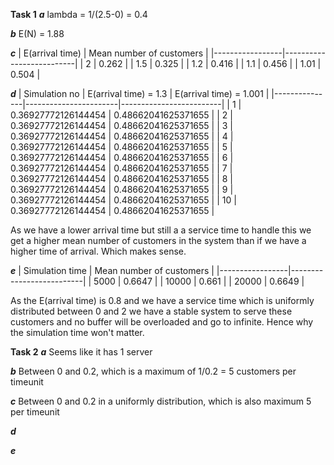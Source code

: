 **Task 1**
***a***
lambda = 1/(2.5-0) = 0.4

***b***
E(N) = 1.88

***c***
| E(arrival time) | Mean number of customers |
|-----------------|--------------------------|
| 2               | 0.262                    |
| 1.5             | 0.325                    |
| 1.2             | 0.416                    |
| 1.1             | 0.456                    |
| 1.01            | 0.504                    |

***d***
| Simulation no | E(arrival time) = 1.3 | E(arrival time) = 1.001 |
|---------------|-----------------------|-------------------------|
| 1             | 0.36927772126144454   | 0.48662041625371655     |
| 2             | 0.36927772126144454   | 0.48662041625371655     |
| 3             | 0.36927772126144454   | 0.48662041625371655     |
| 4             | 0.36927772126144454   | 0.48662041625371655     |
| 5             | 0.36927772126144454   | 0.48662041625371655     |
| 6             | 0.36927772126144454   | 0.48662041625371655     |
| 7             | 0.36927772126144454   | 0.48662041625371655     |
| 8             | 0.36927772126144454   | 0.48662041625371655     |
| 9             | 0.36927772126144454   | 0.48662041625371655     |
| 10            | 0.36927772126144454   | 0.48662041625371655     |

As we have a lower arrival time but still a a service time to handle this we get a higher mean number of customers in the system than if we have a higher time of arrival. Which makes sense.

***e***
| Simulation time | Mean number of customers |
|-----------------|--------------------------|
| 5000            | 0.6647                   |
| 10000           | 0.661                    |
| 20000           | 0.6649                   |

As the E(arrival time) is 0.8 and we have a service time which is uniformly distributed between 0 and 2 we have a stable system to serve these customers and no buffer will be overloaded and go to infinite. Hence why the simulation time won't matter.

**Task 2**
***a***
Seems like it has 1 server

***b***
Between 0 and 0.2, which is a maximum of 1/0.2 = 5 customers per timeunit

***c***
Between 0 and 0.2 in a uniformly distribution, which is also maximum 5 per timeunit

***d***


***e***
